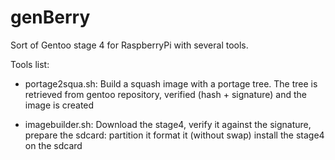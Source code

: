 # genBerry
Sort of Gentoo stage 4 for RaspberryPi with several tools.

Tools list:

* portage2squa.sh: 
	Build a squash image with a portage tree. The tree is retrieved from gentoo repository,
	verified (hash + signature) and the image is created

* imagebuilder.sh:
	Download the stage4, 
	verify it against the signature, 
	prepare the sdcard:
			partition it
			format it (without swap)
	install the stage4 on the sdcard
